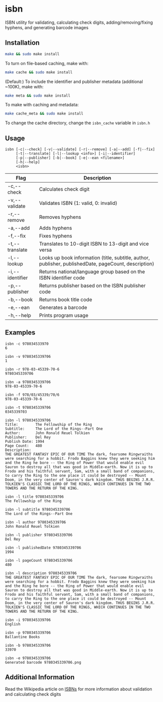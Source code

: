 # isbn

ISBN utility for validating, calculating check digits, adding/removing/fixing hyphens, and generating barcode images

## Installation

```bash
make && sudo make install
```

To turn on file-based caching, make with:

```bash
make cache && sudo make install
```

(Default:) To include the identifier and publisher metadata (additional ~100K), make with:

```bash
make meta && sudo make install
```

To make with caching and metadata:

```bash
make cache_meta && sudo make install
```

To change the cache directory, change the `isbn_cache` variable in `isbn.h`

## Usage

```
isbn [-c|--check] [-v|--validate] [-r|--remove] [-a|--add] [-f|--fix]
     [-t|--translate] [-l|--lookup <info>] [-i|--identifier]
     [-p|--publisher] [-b|--book] [-e|--ean <filename>]
     [-h|--help]
     <isbn>
```

| Flag                | Description                                                                                           |
| ------------------- | ----------------------------------------------------------------------------------------------------- |
| -c,--check          | Calculates check digit                                                                                |
| -v,--validate       | Validates ISBN (1: valid, 0: invalid)                                                                 |
| -r,--remove         | Removes hyphens                                                                                       |
| -a,--add            | Adds hyphens                                                                                          |
| -f,--fix            | Fixes hyphens                                                                                         |
| -t,--translate      | Translates to 10-digit ISBN to 13-digit and vice versa                                                |
| -l,--lookup <info>  | Looks up book information (title, subtitle, author, publisher, publishedDate, pageCount, description) |
| -i,--identifier     | Returns national/language group based on the ISBN identifier code                                     |
| -p,--publisher      | Returns publisher based on the ISBN publisher code                                                    |
| -b,--book           | Returns book title code                                                                               |
| -e,--ean <filename> | Generates a barcode                                                                                   |
| -h,--help           | Prints program usage                                                                                  |

## Examples

```
isbn -c 978034533970
6

isbn -v 9780345339706
1

isbn -r 978-03-45339-70-6
9780345339706

isbn -a 9780345339706
978-03-45339-70-6

isbn -f 978/03/45339/70/6
978-03-45339-70-6

isbn -t 9780345339706
0345339703

isbn -l 9780345339706
Title:        The Fellowship of the Ring
Subtitle:     The Lord of the Rings--Part One
Author:       John Ronald Reuel Tolkien
Publisher:    Del Rey
Publish Date: 1994
Page Count:   480
Description:
THE GREATEST FANTASY EPIC OF OUR TIME The dark, fearsome Ringwraiths were searching for a hobbit. Frodo Baggins knew they were seeking him and the Ring he bore -- the Ring of Power that would enable evil Sauron to destroy all that was good in Middle-earth. Now it is up to Frodo and his faithful servant, Sam, with a small band of companions, to carry the Ring to the one place it could be destroyed -- Mount Doom, in the very center of Sauron's dark kingdom. THUS BEGINS J.R.R. TOLKIEN'S CLASSIC THE LORD OF THE RINGS, WHICH CONTINUES IN THE TWO TOWERS AND THE RETURN OF THE KING.

isbn -l title 9780345339706
The Fellowship of the Ring

isbn -l subtitle 9780345339706
The Lord of the Rings--Part One

isbn -l author 9780345339706
John Ronald Reuel Tolkien

isbn -l publisher 9780345339706
Del Rey

isbn -l publishedDate 9780345339706
1994

isbn -l pageCount 9780345339706
480

isbn -l description 9780345339706
THE GREATEST FANTASY EPIC OF OUR TIME The dark, fearsome Ringwraiths were searching for a hobbit. Frodo Baggins knew they were seeking him and the Ring he bore -- the Ring of Power that would enable evil Sauron to destroy all that was good in Middle-earth. Now it is up to Frodo and his faithful servant, Sam, with a small band of companions, to carry the Ring to the one place it could be destroyed -- Mount Doom, in the very center of Sauron's dark kingdom. THUS BEGINS J.R.R. TOLKIEN'S CLASSIC THE LORD OF THE RINGS, WHICH CONTINUES IN THE TWO TOWERS AND THE RETURN OF THE KING.

isbn -i 9780345339706
English

isbn -p 9780345339706
Ballantine Books

isbn -b 9780345339706
33970

isbn -e 9780345339706
Generated barcode 9780345339706.png
```

## Additional Information

Read the Wikipedia article on [ISBNs](http://en.wikipedia.org/wiki/International_Standard_Book_Number) for more information about validation and calculating check digits
